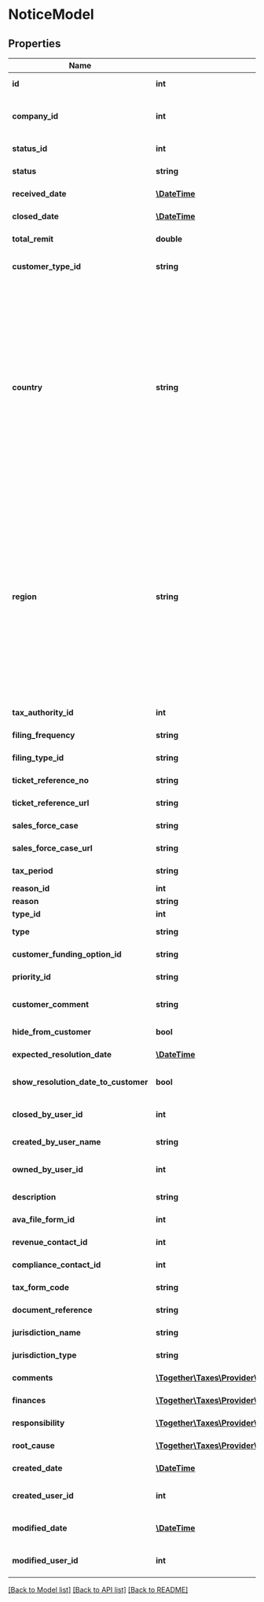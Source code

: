 # NoticeModel

## Properties
Name | Type | Description | Notes
------------ | ------------- | ------------- | -------------
**id** | **int** | The unique ID number of this notice. | 
**company_id** | **int** | The unique ID number of the company to which this notice belongs. | 
**status_id** | **int** | The status id of the notice | 
**status** | **string** | The status of the notice | [optional] 
**received_date** | [**\DateTime**](\DateTime.md) | The received date of the notice | 
**closed_date** | [**\DateTime**](\DateTime.md) | The closed date of the notice | [optional] 
**total_remit** | **double** | The total remmitance amount for the notice | [optional] 
**customer_type_id** | **string** | NoticeCustomerTypeID can be retrieved from the definitions API | 
**country** | **string** | Name or ISO 3166 code identifying the country that sent this notice.                This field supports many different country identifiers:   * Two character ISO 3166 codes   * Three character ISO 3166 codes   * Fully spelled out names of the country in ISO supported languages   * Common alternative spellings for many countries                For a full list of all supported codes and names, please see the Definitions API &#x60;ListCountries&#x60;. | [optional] 
**region** | **string** | Name or ISO 3166 code identifying the region within the country that sent this notice.                This field supports many different region identifiers:   * Two and three character ISO 3166 region codes   * Fully spelled out names of the region in ISO supported languages   * Common alternative spellings for many regions                For a full list of all supported codes and names, please see the Definitions API &#x60;ListRegions&#x60;. | [optional] 
**tax_authority_id** | **int** | The tax authority id of the notice | [optional] 
**filing_frequency** | **string** | The filing frequency of the notice | [optional] 
**filing_type_id** | **string** | The filing type of the notice | [optional] 
**ticket_reference_no** | **string** | The ticket reference number of the notice | [optional] 
**ticket_reference_url** | **string** | The ticket reference url of the notice | [optional] 
**sales_force_case** | **string** | The sales force case of the notice | [optional] 
**sales_force_case_url** | **string** | The URL to the sales force case | [optional] 
**tax_period** | **string** | The tax period of the notice | [optional] 
**reason_id** | **int** | The notice reason id | 
**reason** | **string** | The notice reason | [optional] 
**type_id** | **int** | The tax notice type id | [optional] 
**type** | **string** | The tax notice type description | [optional] 
**customer_funding_option_id** | **string** | The notice customer funding options | [optional] 
**priority_id** | **string** | The priority of the notice | 
**customer_comment** | **string** | Comments from the customer on this notice | [optional] 
**hide_from_customer** | **bool** | Indicator to hide from customer | 
**expected_resolution_date** | [**\DateTime**](\DateTime.md) | Expected resolution date of the notice | [optional] 
**show_resolution_date_to_customer** | **bool** | Indicator to show customer this resolution date | 
**closed_by_user_id** | **int** | The unique ID number of the user that closed the notice | [optional] 
**created_by_user_name** | **string** | The user who created the notice | [optional] 
**owned_by_user_id** | **int** | The unique ID number of the user that owns the notice | [optional] 
**description** | **string** | The description of the notice | [optional] 
**ava_file_form_id** | **int** | The ava file form id of the notice | [optional] 
**revenue_contact_id** | **int** | The id of the revenue contact | [optional] 
**compliance_contact_id** | **int** | The id of the compliance contact | [optional] 
**tax_form_code** | **string** | The tax form code of the notice | [optional] 
**document_reference** | **string** | The document reference of the notice | [optional] 
**jurisdiction_name** | **string** | The jurisdiction name of the notice | [optional] 
**jurisdiction_type** | **string** | The jurisdiction type of the notice | [optional] 
**comments** | [**\Together\Taxes\Provider\AvaTax\Swagger\Model\NoticeCommentModel[]**](NoticeCommentModel.md) | Additional comments on the notice | [optional] 
**finances** | [**\Together\Taxes\Provider\AvaTax\Swagger\Model\NoticeFinanceModel[]**](NoticeFinanceModel.md) | Finance details of the notice | [optional] 
**responsibility** | [**\Together\Taxes\Provider\AvaTax\Swagger\Model\NoticeResponsibilityDetailModel[]**](NoticeResponsibilityDetailModel.md) | Notice Responsibility Details | [optional] 
**root_cause** | [**\Together\Taxes\Provider\AvaTax\Swagger\Model\NoticeRootCauseDetailModel[]**](NoticeRootCauseDetailModel.md) | Notice Root Cause Details | [optional] 
**created_date** | [**\DateTime**](\DateTime.md) | The date when this record was created. | [optional] 
**created_user_id** | **int** | The User ID of the user who created this record. | [optional] 
**modified_date** | [**\DateTime**](\DateTime.md) | The date/time when this record was last modified. | [optional] 
**modified_user_id** | **int** | The user ID of the user who last modified this record. | [optional] 

[[Back to Model list]](../README.md#documentation-for-models) [[Back to API list]](../README.md#documentation-for-api-endpoints) [[Back to README]](../README.md)



